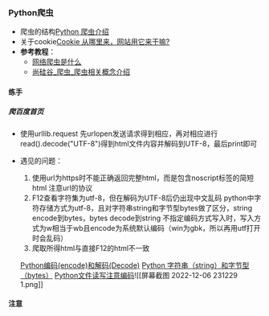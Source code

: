 ### Python爬虫
* 爬虫的结构[Python 爬虫介绍](https://www.runoob.com/w3cnote/python-spider-intro.html#:~:text=%E7%88%AC%E8%99%AB%20%EF%BC%9A%E4%B8%80%E6%AE%B5%E8%87%AA%E5%8A%A8%E6%8A%93%E5%8F%96%E4%BA%92%E8%81%94%E7%BD%91%E4%BF%A1%E6%81%AF%E7%9A%84%E7%A8%8B%E5%BA%8F%EF%BC%8C%E4%BB%8E%E4%BA%92%E8%81%94%E7%BD%91%E4%B8%8A%E6%8A%93%E5%8F%96%E5%AF%B9%E4%BA%8E%E6%88%91%E4%BB%AC%E6%9C%89%E4%BB%B7%E5%80%BC%E7%9A%84%E4%BF%A1%E6%81%AF%E3%80%82,Python%20%E7%88%AC%E8%99%AB%E6%9E%B6%E6%9E%84%E4%B8%BB%E8%A6%81%E7%94%B1%E4%BA%94%E4%B8%AA%E9%83%A8%E5%88%86%E7%BB%84%E6%88%90%EF%BC%8C%E5%88%86%E5%88%AB%E6%98%AF%E8%B0%83%E5%BA%A6%E5%99%A8%E3%80%81URL%E7%AE%A1%E7%90%86%E5%99%A8%E3%80%81%E7%BD%91%E9%A1%B5%E4%B8%8B%E8%BD%BD%E5%99%A8%E3%80%81%E7%BD%91%E9%A1%B5%E8%A7%A3%E6%9E%90%E5%99%A8%E3%80%81%E5%BA%94%E7%94%A8%E7%A8%8B%E5%BA%8F%EF%BC%88%E7%88%AC%E5%8F%96%E7%9A%84%E6%9C%89%E4%BB%B7%E5%80%BC%E6%95%B0%E6%8D%AE%EF%BC%89%E3%80%82)
* 关于cookie[Cookie 从哪里来，网站用它来干嘛?](https://www.zhihu.com/question/22396128)
* **参考教程**：
	* [网络爬虫是什么](http://c.biancheng.net/python_spider/what-is-spider.html)
	* [尚硅谷_爬虫_爬虫相关概念介绍](https://www.bilibili.com/video/BV1Db4y1m7Ho?p=52&vd_source=8636d68797fa4651942df4dc09db7987)

#### 练手
##### 爬百度首页
* 使用urllib.request
	先urlopen发送请求得到相应，再对相应进行read().decode("UTF-8")得到html文件内容并解码到UTF-8，最后print即可
* 遇见的问题：
	1. 使用url为https时不能正确返回完整html，而是包含noscript标签的简短html
		注意url的协议
	2. F12查看字符集为utf-8，但在解码为UTF-8后仍出现中文乱码
		python中字符存储方式为utf-8，且对字符串string和字节型bytes做了区分，string encode到bytes，bytes decode到string
		不指定编码方式写入时，写入方式为w相当于wb且encode为系统默认编码（win为gbk，所以再用utf打开时会乱码）
	3. 爬取所得html与直接F12的html不一致
	
	[Python编码(encode)和解码(Decode)](https://www.cnblogs.com/volcao/p/8657360.html#:~:text=Python%20%E4%B8%AD%E7%9A%84%E5%AD%97%E7%AC%A6%E4%B8%B2%E7%B1%BB%E5%9E%8B%E4%BB%A3%E8%A1%A8%E4%BA%BA%E7%B1%BB%E9%80%9A%E7%94%A8%E7%9A%84%E8%AF%AD%E8%A8%80%E7%AC%A6%E5%8F%B7%EF%BC%8C%E5%9B%A0%E6%AD%A4%E5%AD%97%E7%AC%A6%E4%B8%B2%E7%B1%BB%E5%9E%8B%E6%9C%89%20encode%20%28%29%20%E6%96%B9%E6%B3%95%EF%BC%9B%E8%80%8C%E5%AD%97%E8%8A%82%E7%B1%BB%E5%9E%8B%E4%BB%A3%E8%A1%A8%E8%AE%A1%E7%AE%97%E6%9C%BA%E9%80%9A%E7%94%A8%E7%9A%84%E5%AF%B9%E8%B1%A1%EF%BC%88%E4%BA%8C%E8%BF%9B%E5%88%B6%E6%95%B0%E6%8D%AE%EF%BC%89%EF%BC%8C%E5%9B%A0%E6%AD%A4%E5%AD%97%E8%8A%82%E7%B1%BB%E5%9E%8B%E6%9C%89%20decode%20%28%29%20%E6%96%B9%E6%B3%95%E3%80%82,print%20%28%22%F0%9F%8C%8E%F0%9F%8C%8F%22.encode%20%28%29%29%20b%20%27xf0x9fx8cx8exf0x9fx8cx8f%27%20print%20%28b%27xf0x9fx8cx8exf0x9fx8cx8f%27.decode%20%28%29%29)
	[Python 字符串（string）和字节型（bytes）](https://blog.csdn.net/Robin_Pi/article/details/111603990#:~:text=Python%E7%9A%84%E5%AD%97%E7%AC%A6%E4%B8%B2%E7%B1%BB%E5%9E%8B%E6%98%AF%20str%20%EF%BC%8C%E5%9C%A8%20%E5%86%85%E5%AD%98%20%E4%B8%AD%E4%BB%A5%20Unicode%20%E8%A1%A8%E7%A4%BA%EF%BC%8C%E4%B8%80%E4%B8%AA%E5%AD%97%E7%AC%A6%E5%AF%B9%E5%BA%94%E8%8B%A5%E5%B9%B2%E4%B8%AA%E5%AD%97%E8%8A%82%20%E5%A6%82%E6%9E%9C%E8%A6%81%E5%9C%A8%E7%BD%91%E7%BB%9C%E4%B8%8A,%E5%88%B0%E7%A3%81%E7%9B%98%E4%B8%8A%EF%BC%8C%E5%B0%B1%E9%9C%80%E8%A6%81%E6%8A%8Astr%20%E7%BC%96%E7%A0%81%20%E4%BB%A5%E5%AD%97%E8%8A%82%E4%B8%BA%E5%8D%95%E4%BD%8D%E7%9A%84bytes%EF%BC%8C%E5%8D%B3%E7%BD%91%E7%BB%9C%E4%BC%A0%E8%BE%93%E5%92%8C%E6%8E%A5%E6%94%B6%E5%88%B0%E7%9A%84%E6%95%B0%E6%8D%AE%E9%83%BD%E6%98%AF%20bytes%20%EF%BC%8C%E5%A6%82%E8%BF%87%E6%83%B3%E8%A6%81%E8%A7%A3%E8%AF%BB%E5%88%99%E9%9C%80%E8%A6%81%E5%B0%86bytes%20%E8%A7%A3%E7%A0%81%20%E4%B8%BA%20str)
	[Python文件读写注意编码](https://www.cnblogs.com/lmygbl/p/10121909.html#:~:text=Python%E6%96%87%E4%BB%B6%E8%AF%BB%E5%86%99%E6%B3%A8%E6%84%8F%E7%BC%96%E7%A0%81.%20%E6%96%87%E4%BB%B6%E7%9A%84%E8%AF%BB%E5%86%99%E6%93%8D%E4%BD%9C.%201.python3%E4%B8%AD%E7%9A%84%E9%BB%98%E8%AE%A4%E7%9A%84%E7%BC%96%E7%A0%81%E8%A7%A3%E7%A0%81%E6%96%B9%E5%BC%8F%E4%B8%BAutf-8.%20windows%E9%BB%98%E8%AE%A4%E4%BD%BF%E7%94%A8%E7%9A%84%E7%BC%96%E7%A0%81%E6%96%B9%E5%BC%8F%E4%B8%BAgbk.%20%E5%BD%93%E8%AF%BB%E5%8F%96%E4%B8%80%E4%B8%AAwindows%E6%96%87%E4%BB%B6%20%28gbk%29%2C%E5%8F%AF%E4%BB%A5%E6%8C%87%E5%AE%9A%E8%AF%BB%E5%8F%96%E6%97%B6%E4%BD%BF%E7%94%A8%E7%9A%84%E7%BC%96%E7%A0%81encoding%3D%20%28%27gbk%27%29%E6%88%96%E8%80%85%E4%B8%8D%E9%9C%80%E8%A6%81%E6%8C%87%E5%AE%9A.%20with,rb%20a%20%28%E8%BF%BD%E5%8A%A0%E5%86%99%29%20with%20open%20%28%27a.txt%27%2C%27w%27%29%20as%20f%3A)![[屏幕截图 2022-12-06 231229 1.png]]

#### 注意


